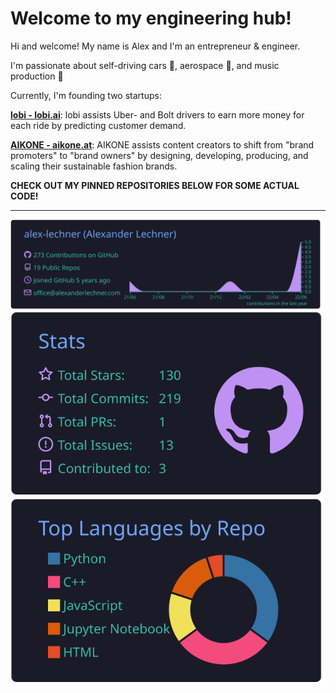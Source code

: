 # Welcome to my engineering hub!

Hi and welcome! My name is Alex and I'm an entrepreneur & engineer.

I'm passionate about self-driving cars 🚗, aerospace 🚀, and music production 🎵

Currently, I'm founding two startups:

**[lobi - lobi.ai](https://lobi.ai)**: lobi assists Uber- and Bolt drivers to earn more money for each ride by predicting customer demand.

**[AIKONE - aikone.at](https://aikone.at)**: AIKONE assists content creators to shift from "brand promoters" to "brand owners" by designing, developing, producing, and scaling their sustainable fashion brands.

**CHECK OUT MY PINNED REPOSITORIES BELOW FOR SOME ACTUAL CODE!**

---

[![](https://raw.githubusercontent.com/alex-lechner/alex-lechner/main/profile-summary-card-output/tokyonight/0-profile-details.svg)](https://github.com/vn7n24fzkq/github-profile-summary-cards)
[![](https://raw.githubusercontent.com/alex-lechner/alex-lechner/main/profile-summary-card-output/tokyonight/3-stats.svg)](https://github.com/vn7n24fzkq/github-profile-summary-cards) [![](https://raw.githubusercontent.com/alex-lechner/alex-lechner/main/profile-summary-card-output/tokyonight/1-repos-per-language.svg)](https://github.com/vn7n24fzkq/github-profile-summary-cards)
